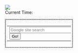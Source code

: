 <a href="https://dev.to/joelwmulongo"><img src="https://encrypted-tbn0.gstatic.com/images?q=tbn:ANd9GcRBI-e_AVQPqtwDc80GyPn43TbZ5EnhM7oJiA&usqp=CAU"/></a> <br>
  Current Time: <span id="txt"></span>  
<script>  
window.onload=function(){getTime();}  
function getTime(){  
var today=new Date();  
var h=today.getHours();  
var m=today.getMinutes();  
var s=today.getSeconds();  
// add a zero in front of numbers<10  
m=checkTime(m);  
s=checkTime(s);  
document.getElementById('txt').innerHTML=h+":"+m+":"+s;  
setTimeout(function(){getTime()},1000);  
}  
//setInterval("getTime()",1000);//another way  
function checkTime(i){  
if (i<10){  
  i="0" + i;  
 }  
return i;  
}  
</script>  
  <form method="get" action="http://www.google.com/search">

<div style="border:2px dotted black;padding:4px;width:15em;">
<table border="0" align="center" cellpadding="0">
<tr><td>
<input type="text"   name="q" size="25" style="color:#808080;"
maxlength="255" value="Google site search"
onfocus="if(this.value==this.defaultValue)this.value=''; this.style.color='black';" onblur="if(this.value=='')this.value=this.defaultValue; "/>
<input type="submit" value="Go!" />
<input type="hidden" name="sitesearch" value="yoursite.com" /></td></tr>
</table>
</div>

</form>
</html>

